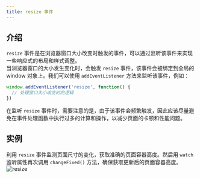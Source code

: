 ```yaml
---
title: resize 事件
---
```

## 介绍
`resize` 事件是在浏览器窗口大小改变时触发的事件，可以通过监听该事件来实现一些响应式的布局和样式调整。\
当浏览器窗口的大小发生变化时，会触发 `resize` 事件，该事件会被绑定到全局的 window 对象上。我们可以使用 `addEventListener` 方法来监听该事件，例如：
```javascript
window.addEventListener('resize', function() {
  // 处理窗口大小改变时的逻辑
})
```
在监听 `resize` 事件时，需要注意的是，由于该事件会频繁触发，因此应该尽量避免在事件处理函数中执行过多的计算和操作，以减少页面的卡顿和性能问题。

## 实例
利用 `resize` 事件监测页面尺寸的变化，获取准确的页面容器高度。然后用 `watch` 监听属性再次调用 `changeFixed()` 方法，确保获取更新后的页面容器高度。\
![resize](https://cdn.staticaly.com/gh/hfllove/@main/resize.f7h5fbvddts.webp)